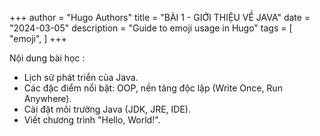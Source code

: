 +++
author = "Hugo Authors"
title = "BÀI 1 - GIỚI THIỆU VỀ JAVA"
date = "2024-03-05"
description = "Guide to emoji usage in Hugo"
tags = [
    "emoji",
]
+++

Nội dung bài học :
 - Lịch sử phát triển của Java.
 - Các đặc điểm nổi bật: OOP, nền tảng độc lập (Write Once, Run Anywhere).
 - Cài đặt môi trường Java (JDK, JRE, IDE).
 - Viết chương trình "Hello, World!".